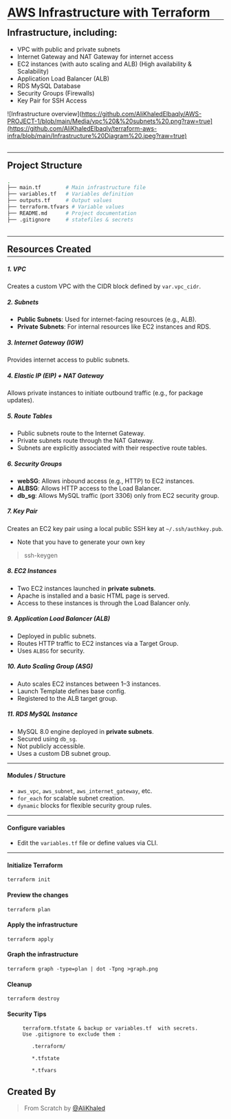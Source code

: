 # AWS Infrastructure with Terraform
<hr style="margin-top: -20px; margin-bottom: -12px;">

## Infrastructure, including:

- VPC with public and private subnets
- Internet Gateway and NAT Gateway for internet access
- EC2 instances (with auto scaling and ALB) (High availability & Scalability)
- Application Load Balancer (ALB)
- RDS MySQL Database
- Security Groups (Firewalls)
- Key Pair for SSH Access

![Infrastructure overview](https://github.com/AliKhaledElbaqly/AWS-PROJECT-1/blob/main/Media/vpc%20&%20subnets%20.png?raw=true](https://github.com/AliKhaledElbaqly/terraform-aws-infra/blob/main/Infrastructure%20Diagram%20.jpeg?raw=true)

<hr style="margin-top: 30px; margin-bottom: -12px;">

##  Project Structure

```bash
.
├── main.tf        # Main infrastructure file
├── variables.tf   # Variables definition
├── outputs.tf     # Output values 
├── terraform.tfvars # Variable values
├── README.md      # Project documentation
├── .gitignore     # statefiles & secrets
```
<hr style="margin-top: 30px; margin-bottom: -12px;">
<h2 style="margin-bottom: 0;">Resources Created</h2>
<hr style="margin-top: 4px; margin-bottom: 12px;">



##### 1. **VPC**
Creates a custom VPC with the CIDR block defined by `var.vpc_cidr`.

##### 2. **Subnets**
- **Public Subnets**: Used for internet-facing resources (e.g., ALB).
- **Private Subnets**: For internal resources like EC2 instances and RDS.

##### 3. **Internet Gateway (IGW)**
Provides internet access to public subnets.

##### 4. **Elastic IP (EIP) + NAT Gateway**
Allows private instances to initiate outbound traffic (e.g., for package updates).

##### 5. **Route Tables**
- Public subnets route to the Internet Gateway.
- Private subnets route through the NAT Gateway.
- Subnets are explicitly associated with their respective route tables.

##### 6. **Security Groups**
- **webSG**: Allows inbound access (e.g., HTTP) to EC2 instances.
- **ALBSG**: Allows HTTP access to the Load Balancer.
- **db_sg**: Allows MySQL traffic (port 3306) only from EC2 security group.

##### 7. **Key Pair**
Creates an EC2 key pair using a local public SSH key at `~/.ssh/authkey.pub`. 
 - Note that you have to generate your own key 
 > ssh-keygen

##### 8. **EC2 Instances**
- Two EC2 instances launched in **private subnets**.
- Apache is installed and a basic HTML page is served.
- Access to these instances is through the Load Balancer only.

##### 9. **Application Load Balancer (ALB)**
- Deployed in public subnets.
- Routes HTTP traffic to EC2 instances via a Target Group.
- Uses `ALBSG` for security.

##### 10. **Auto Scaling Group (ASG)**
- Auto scales EC2 instances between 1–3 instances.
- Launch Template defines base config.
- Registered to the ALB target group.

##### 11. **RDS MySQL Instance**
- MySQL 8.0 engine deployed in **private subnets**.
- Secured using `db_sg`.
- Not publicly accessible.
- Uses a custom DB subnet group.

---

####  Modules / Structure

- `aws_vpc`, `aws_subnet`, `aws_internet_gateway`, etc.
- `for_each` for scalable subnet creation.
- `dynamic` blocks for flexible security group rules.

---

#### Configure variables

- Edit the `variables.tf` file or define values via CLI.

---

#### Initialize Terraform
```
terraform init
```

#### Preview the changes
```
terraform plan
```
#### Apply the infrastructure
```
terraform apply
```
#### Graph the infrastructure
```
terraform graph -type=plan | dot -Tpng >graph.png
```
#### Cleanup
```
terraform destroy
```
#### Security Tips

```
     terraform.tfstate & backup or variables.tf  with secrets.
     Use .gitignore to exclude them :

        .terraform/

        *.tfstate

        *.tfvars
```
## Created By

> From Scratch by  [@AliKhaled](https://github.com/AliKhaledElbaqly)


